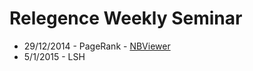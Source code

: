 Relegence Weekly Seminar
======================

* 29/12/2014 - PageRank - [NBViewer](http://nbviewer.ipython.org/github/sagivigh/RelegenceWeeklySeminar/blob/master/PageRank/Pagerank.ipynb)
* 5/1/2015 - LSH
